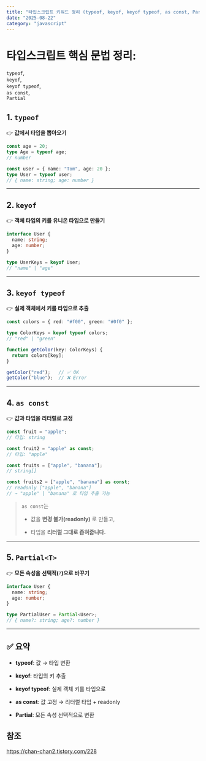 ```yaml
---
title: "타입스크립트 키워드 정리 (typeof, keyof, keyof typeof, as const, Partial)"
date: "2025-08-22"
category: "javascript"
---
```


# 타입스크립트 핵심 문법 정리:  
`typeof`,  
`keyof`,  
`keyof typeof`,  
`as const`,  
`Partial`

## 1\. `typeof`

👉 **값에서 타입을 뽑아오기**

```ts
const age = 20;
type Age = typeof age; 
// number

const user = { name: "Tom", age: 20 };
type User = typeof user; 
// { name: string; age: number }
```

* * *

## 2\. `keyof`

👉 **객체 타입의 키를 유니온 타입으로 만들기**

```ts
interface User {
  name: string;
  age: number;
}

type UserKeys = keyof User; 
// "name" | "age"
```

* * *

## 3\. `keyof typeof`

👉 **실제 객체에서 키를 타입으로 추출**

```ts
const colors = { red: "#f00", green: "#0f0" };

type ColorKeys = keyof typeof colors; 
// "red" | "green"

function getColor(key: ColorKeys) {
  return colors[key];
}

getColor("red");   // ✅ OK
getColor("blue");  // ❌ Error
```

* * *

## 4\. `as const`

👉 **값과 타입을 리터럴로 고정**

```ts
const fruit = "apple";
// 타입: string

const fruit2 = "apple" as const;
// 타입: "apple"

const fruits = ["apple", "banana"];
// string[]

const fruits2 = ["apple", "banana"] as const;
// readonly ["apple", "banana"]
// → "apple" | "banana" 로 타입 추출 가능
```

> `as const`는
> 
> -   값을 **변경 불가(readonly)** 로 만들고,
>     
> -   타입을 **리터럴 그대로 좁혀줍니다.**
>     

* * *

## 5\. `Partial<T>`

👉 **모든 속성을 선택적(**`?`**)으로 바꾸기**

```ts
interface User {
  name: string;
  age: number;
}

type PartialUser = Partial<User>;
// { name?: string; age?: number }
```

* * *

## ✅ 요약

-   **typeof**: 값 → 타입 변환
    
-   **keyof**: 타입의 키 추출
    
-   **keyof typeof**: 실제 객체 키를 타입으로
    
-   **as const**: 값 고정 → 리터럴 타입 + readonly
    
-   **Partial**: 모든 속성 선택적으로 변환


## 참조

https://chan-chan2.tistory.com/228
